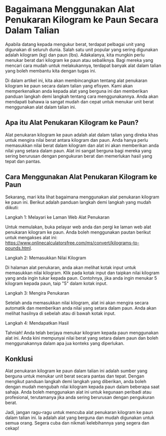 Bagaimana Menggunakan Alat Penukaran Kilogram ke Paun Secara Dalam Talian
=========================================================================

Apabila datang kepada mengukur berat, terdapat pelbagai unit yang digunakan di seluruh dunia. Salah satu unit popular yang sering digunakan adalah kilogram (kg) dan paun (lbs). Adakalanya, kita mungkin perlu menukar berat dari kilogram ke paun atau sebaliknya. Bagi mereka yang mencari cara mudah untuk melakukannya, terdapat banyak alat dalam talian yang boleh membantu kita dengan tugas ini.

Di dalam artikel ini, kita akan membincangkan tentang alat penukaran kilogram ke paun secara dalam talian yang efisyen. Kami akan memperkenalkan anda kepada alat yang berguna ini dan memberikan panduan langkah demi langkah tentang cara menggunakannya. Anda akan mendapati bahawa ia sangat mudah dan cepat untuk menukar unit berat menggunakan alat dalam talian ini.

 Apa itu Alat Penukaran Kilogram ke Paun? 
------------------------------------------

Alat penukaran kilogram ke paun adalah alat dalam talian yang direka khas untuk mengira nilai berat antara kilogram dan paun. Anda hanya perlu memasukkan nilai berat dalam kilogram dan alat ini akan memberikan anda nilai yang setara dalam paun. Alat ini sangat berguna bagi mereka yang sering berurusan dengan pengukuran berat dan memerlukan hasil yang tepat dan pantas.

 Cara Menggunakan Alat Penukaran Kilogram ke Paun 
--------------------------------------------------

Sekarang, mari kita lihat bagaimana menggunakan alat penukaran kilogram ke paun ini. Berikut adalah panduan langkah demi langkah yang mudah diikuti:

Langkah 1: Melayari ke Laman Web Alat Penukaran

Untuk memulakan, buka pelayar web anda dan pergi ke laman web alat penukaran kilogram ke paun. Anda boleh menggunakan pautan berikut untuk mengakses alat ini: <https://www.onlinecalculatorsfree.com/ms/convert/kilograms-to-pounds.html>.

Langkah 2: Memasukkan Nilai Kilogram

Di halaman alat penukaran, anda akan melihat kotak input untuk memasukkan nilai kilogram. Klik pada kotak input dan taipkan nilai kilogram yang anda ingin tukar kepada paun. Contohnya, jika anda ingin menukar 5 kilogram kepada paun, taip "5" dalam kotak input.

Langkah 3: Mengira Penukaran

Setelah anda memasukkan nilai kilogram, alat ini akan mengira secara automatik dan memberikan anda nilai yang setara dalam paun. Anda akan melihat hasilnya di sebelah atau di bawah kotak input.

Langkah 4: Mendapatkan Hasil

Tahniah! Anda telah berjaya menukar kilogram kepada paun menggunakan alat ini. Anda kini mempunyai nilai berat yang setara dalam paun dan boleh menggunakannya dalam apa jua konteks yang diperlukan.

 Konklusi 
----------

Alat penukaran kilogram ke paun dalam talian ini adalah sumber yang berguna untuk menukar unit berat secara pantas dan tepat. Dengan mengikut panduan langkah demi langkah yang diberikan, anda boleh dengan mudah mengubah nilai kilogram kepada paun dalam beberapa saat sahaja. Anda boleh menggunakan alat ini untuk kegunaan peribadi atau profesional, terutamanya jika anda sering berurusan dengan pengukuran berat.

Jadi, jangan ragu-ragu untuk mencuba alat penukaran kilogram ke paun dalam talian ini. Ia adalah alat yang berguna dan mudah digunakan untuk semua orang. Segera cuba dan nikmati kelebihannya yang segera dan cekap!